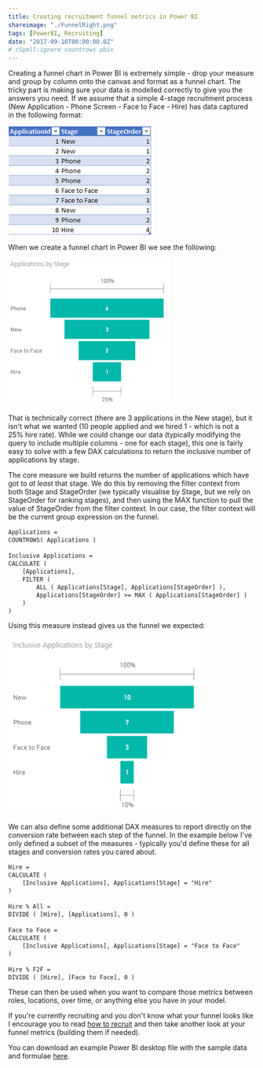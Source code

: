 ```yaml
---
title: Creating recruitment funnel metrics in Power BI
shareimage: "./FunnelRight.png"
tags: [PowerBI, Recruiting]
date: "2017-09-10T00:00:00.0Z"
# cSpell:ignore countrows pbix
---
```


Creating a funnel chart in Power BI is extremely simple - drop your measure and group by column onto the canvas and format as a funnel chart. The tricky part is making sure your data is modelled correctly to give you the answers you need. If we assume that a simple 4-stage recruitment process (New Application - Phone Screen - Face to Face - Hire) has data captured in the following format:

![Sample application data](./SampleData.png)

When we create a funnel chart in Power BI we see the following:

![Not the funnel we expected](./FunnelWrong.png)

That is technically correct (there are 3 applications in the New stage), but it isn't what we wanted (10 people applied and we hired 1 - which is not a 25% hire rate). While we could change our data (typically modifying the query to include multiple columns - one for each stage), this one is fairly easy to solve with a few DAX calculations to return the inclusive number of applications by stage.

The core measure we build returns the number of applications which have got to _at least_ that stage. We do this by removing the filter context from both Stage and StageOrder (we typically visualise by Stage, but we rely on StageOrder for ranking stages), and then using the MAX function to pull the value of StageOrder from the filter context. In our case, the filter context will be the current group expression on the funnel.

```dax
Applications =
COUNTROWS( Applications )

Inclusive Applications =
CALCULATE (
    [Applications],
    FILTER (
        ALL ( Applications[Stage], Applications[StageOrder] ),
        Applications[StageOrder] >= MAX ( Applications[StageOrder] )
    )
)
```

Using this measure instead gives us the funnel we expected:

![Funnel with inclusive applications](./FunnelRight.png)

We can also define some additional DAX measures to report directly on the conversion rate between each step of the funnel. In the example below I've only defined a subset of the measures - typically you'd define these for all stages and conversion rates you cared about.

```dax
Hire =
CALCULATE (
    [Inclusive Applications], Applications[Stage] = "Hire"
)

Hire % All =
DIVIDE ( [Hire], [Applications], 0 )

Face to Face =
CALCULATE (
    [Inclusive Applications], Applications[Stage] = "Face to Face"
)

Hire % F2F =
DIVIDE ( [Hire], [Face to Face], 0 )
```

These can then be used when you want to compare those metrics between roles, locations, over time, or anything else you have in your model.

If you're currently recruiting and you don't know what your funnel looks like I encourage you to read [how to recruit](http://randsinrepose.com/archives/how-to-recruit/) and then take another look at your funnel metrics (building them if needed).

You can download an example Power BI desktop file with the sample data and formulae [here](./FunnelSample.pbix).
